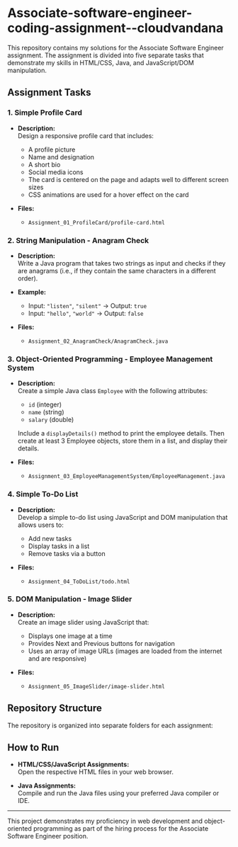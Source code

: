 ﻿# Associate-software-engineer-coding-assignment--cloudvandana

This repository contains my solutions for the Associate Software Engineer assignment. The assignment is divided into five separate tasks that demonstrate my skills in HTML/CSS, Java, and JavaScript/DOM manipulation.

## Assignment Tasks

### 1. Simple Profile Card
- **Description:**  
  Design a responsive profile card that includes:
  - A profile picture
  - Name and designation
  - A short bio
  - Social media icons
  - The card is centered on the page and adapts well to different screen sizes
  - CSS animations are used for a hover effect on the card

- **Files:**  
  - `Assignment_01_ProfileCard/profile-card.html`

### 2. String Manipulation - Anagram Check
- **Description:**  
  Write a Java program that takes two strings as input and checks if they are anagrams (i.e., if they contain the same characters in a different order).

- **Example:**  
  - Input: `"listen"`, `"silent"` → Output: `true`  
  - Input: `"hello"`, `"world"` → Output: `false`

- **Files:**  
  - `Assignment_02_AnagramCheck/AnagramCheck.java`

### 3. Object-Oriented Programming - Employee Management System
- **Description:**  
  Create a simple Java class `Employee` with the following attributes:
  - `id` (integer)
  - `name` (string)
  - `salary` (double)
  
  Include a `displayDetails()` method to print the employee details. Then create at least 3 Employee objects, store them in a list, and display their details.

- **Files:**  
  - `Assignment_03_EmployeeManagementSystem/EmployeeManagement.java`

### 4. Simple To-Do List
- **Description:**  
  Develop a simple to-do list using JavaScript and DOM manipulation that allows users to:
  - Add new tasks
  - Display tasks in a list
  - Remove tasks via a button

- **Files:**  
  - `Assignment_04_ToDoList/todo.html`
    
### 5. DOM Manipulation - Image Slider
- **Description:**  
  Create an image slider using JavaScript that:
  - Displays one image at a time
  - Provides Next and Previous buttons for navigation
  - Uses an array of image URLs (images are loaded from the internet and are responsive)

- **Files:**  
  - `Assignment_05_ImageSlider/image-slider.html` 

## Repository Structure

The repository is organized into separate folders for each assignment:


## How to Run

- **HTML/CSS/JavaScript Assignments:**  
  Open the respective HTML files in your web browser.

- **Java Assignments:**  
  Compile and run the Java files using your preferred Java compiler or IDE.

---

This project demonstrates my proficiency in web development and object-oriented programming as part of the hiring process for the Associate Software Engineer position.

